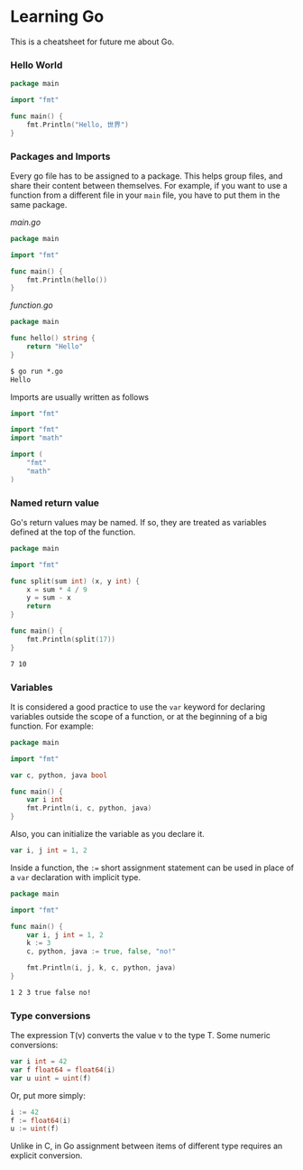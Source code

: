 # Learning Go #

This is a cheatsheet for future me about Go.



### Hello World ###

```go
package main

import "fmt"

func main() {
	fmt.Println("Hello, 世界")
}
```



### Packages and Imports ###

Every go file has to be assigned to a package. This helps group files, and share their content between themselves. For example, if you want to use a function from a different file in your `main` file, you have to put them in the same package. 

*main.go*
```go
package main

import "fmt"

func main() {
	fmt.Println(hello())
}
```

*function.go*
```go
package main

func hello() string {
	return "Hello"
}
```

```cmd
$ go run *.go
Hello
```

Imports are usually written as follows
```go
import "fmt"
```

```go
import "fmt"
import "math"
```

```go
import (
	"fmt"
	"math"
)
```



### Named return value ###

Go's return values may be named. If so, they are treated as variables defined at the top of the function.
```go
package main

import "fmt"

func split(sum int) (x, y int) {
	x = sum * 4 / 9
	y = sum - x
	return
}

func main() {
	fmt.Println(split(17))
}
```

```cmd
7 10
```



### Variables ###

It is considered a good practice to use the `var` keyword for declaring variables outside the scope of a function, or at the beginning of a big function. For example:
```go
package main

import "fmt"

var c, python, java bool

func main() {
	var i int
	fmt.Println(i, c, python, java)
}
```
Also, you can initialize the variable as you declare it. 
```go
var i, j int = 1, 2
```
Inside a function, the `:=` short assignment statement can be used in place of a `var` declaration with implicit type.
```go
package main

import "fmt"

func main() {
	var i, j int = 1, 2
	k := 3
	c, python, java := true, false, "no!"

	fmt.Println(i, j, k, c, python, java)
}
```

```cmd
1 2 3 true false no!
```



### Type conversions ###
The expression T(v) converts the value v to the type T.
Some numeric conversions:
```go
var i int = 42
var f float64 = float64(i)
var u uint = uint(f)
```
Or, put more simply:
```go
i := 42
f := float64(i)
u := uint(f)
```
Unlike in C, in Go assignment between items of different type requires an explicit conversion. 









